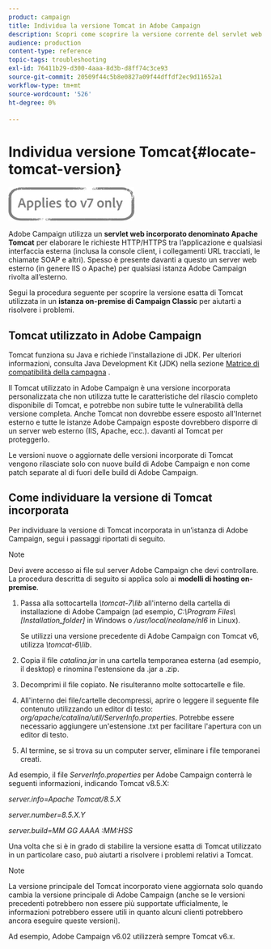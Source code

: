 ```yaml
---
product: campaign
title: Individua la versione Tomcat in Adobe Campaign
description: Scopri come scoprire la versione corrente del servlet web Tomcat incorporato utilizzato in un’istanza di Adobe Campaign.
audience: production
content-type: reference
topic-tags: troubleshooting
exl-id: 76411b29-d300-4aaa-8d3b-d8ff74c3ce93
source-git-commit: 20509f44c5b8e0827a09f44dffdf2ec9d11652a1
workflow-type: tm+mt
source-wordcount: '526'
ht-degree: 0%

---
```


# Individua versione Tomcat{#locate-tomcat-version}

![](../../assets/v7-only.svg)

Adobe Campaign utilizza un **servlet web incorporato denominato Apache Tomcat** per elaborare le richieste HTTP/HTTPS tra l’applicazione e qualsiasi interfaccia esterna (inclusa la console client, i collegamenti URL tracciati, le chiamate SOAP e altri). Spesso è presente davanti a questo un server web esterno (in genere IIS o Apache) per qualsiasi istanza Adobe Campaign rivolta all’esterno.

Segui la procedura seguente per scoprire la versione esatta di Tomcat utilizzata in un **istanza on-premise di Campaign Classic** per aiutarti a risolvere i problemi.

## Tomcat utilizzato in Adobe Campaign

Tomcat funziona su Java e richiede l&#39;installazione di JDK. Per ulteriori informazioni, consulta Java Development Kit (JDK) nella sezione [Matrice di compatibilità della campagna](../../rn/using/compatibility-matrix.md) .

Il Tomcat utilizzato in Adobe Campaign è una versione incorporata personalizzata che non utilizza tutte le caratteristiche del rilascio completo disponibile di Tomcat, e potrebbe non subire tutte le vulnerabilità della versione completa. Anche Tomcat non dovrebbe essere esposto all&#39;Internet esterno e tutte le istanze Adobe Campaign esposte dovrebbero disporre di un server web esterno (IIS, Apache, ecc.). davanti al Tomcat per proteggerlo.

Le versioni nuove o aggiornate delle versioni incorporate di Tomcat vengono rilasciate solo con nuove build di Adobe Campaign e non come patch separate al di fuori delle build di Adobe Campaign.

## Come individuare la versione di Tomcat incorporata

Per individuare la versione di Tomcat incorporata in un’istanza di Adobe Campaign, segui i passaggi riportati di seguito.

>[!NOTE]
>
>Devi avere accesso ai file sul server Adobe Campaign che devi controllare. La procedura descritta di seguito si applica solo ai **modelli di hosting on-premise**.

1. Passa alla sottocartella *\tomcat-7\lib* all&#39;interno della cartella di installazione di Adobe Campaign (ad esempio, *C:\Program Files\ [Installation_folder]* in Windows o */usr/local/neolane/nl6* in Linux).

   Se utilizzi una versione precedente di Adobe Campaign con Tomcat v6, utilizza *\tomcat-6\lib*.

1. Copia il file *catalina.jar* in una cartella temporanea esterna (ad esempio, il desktop) e rinomina l&#39;estensione da .jar a .zip.

1. Decomprimi il file copiato. Ne risulteranno molte sottocartelle e file.

1. All&#39;interno dei file/cartelle decompressi, aprire o leggere il seguente file contenuto utilizzando un editor di testo: *org/apache/catalina/util/ServerInfo.properties*. Potrebbe essere necessario aggiungere un&#39;estensione .txt per facilitare l&#39;apertura con un editor di testo.

1. Al termine, se si trova su un computer server, eliminare i file temporanei creati.

Ad esempio, il file *ServerInfo.properties* per Adobe Campaign conterrà le seguenti informazioni, indicando Tomcat v8.5.X:

*server.info=Apache Tomcat/8.5.X*

*server.number=8.5.X.Y*

*server.build=MM GG AAAA :MM:HSS*

Una volta che si è in grado di stabilire la versione esatta di Tomcat utilizzato in un particolare caso, può aiutarti a risolvere i problemi relativi a Tomcat.

>[!NOTE]
>
>La versione principale del Tomcat incorporato viene aggiornata solo quando cambia la versione principale di Adobe Campaign (anche se le versioni precedenti potrebbero non essere più supportate ufficialmente, le informazioni potrebbero essere utili in quanto alcuni clienti potrebbero ancora eseguire queste versioni).
>
>Ad esempio, Adobe Campaign v6.02 utilizzerà sempre Tomcat v6.x.
